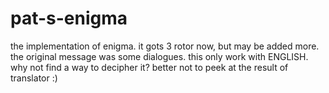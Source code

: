 # pat-s-enigma
the implementation of enigma. 
it gots 3 rotor now, but may be added more. 
the original message was some dialogues. 
this only work with ENGLISH. 
why not find a way to decipher it? 
better not to peek at the result of translator :)
